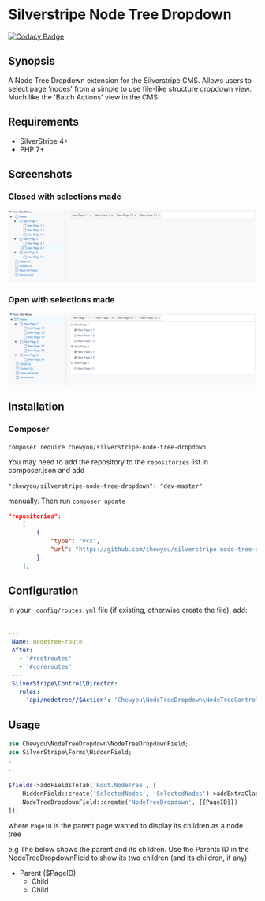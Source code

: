 # Silverstripe Node Tree Dropdown

[![Codacy Badge](https://api.codacy.com/project/badge/Grade/2a0182f5bc454acb80afc65cd6ee0537)](https://app.codacy.com/app/benspickett/silverstripe-node-tree-dropdown?utm_source=github.com&utm_medium=referral&utm_content=chewyou/silverstripe-node-tree-dropdown&utm_campaign=Badge_Grade_Dashboard)

## Synopsis

A Node Tree Dropdown extension for the Silverstripe CMS.
Allows users to select page 'nodes' from a simple to use file-like
structure dropdown view.
Much like the 'Batch Actions' view in the CMS.

## Requirements

- SilverStripe 4+
- PHP 7+

## Screenshots

### Closed with selections made

![Closed with selections made](https://github.com/chewyou/silverstripe-node-tree-dropdown/blob/master/images/screenshots/closed-with-selections.PNG)

### Open with selections made

![Open with selections made](https://github.com/chewyou/silverstripe-node-tree-dropdown/blob/master/images/screenshots/open-with-selections.PNG)

## Installation

### Composer

`composer require chewyou/silverstripe-node-tree-dropdown`

You may need to add the repository to the `repositories` list in composer.json
and add

`"chewyou/silverstripe-node-tree-dropdown": "dev-master"`

manually. Then run `composer update`

```json
"repositories":
    [
        {
            "type": "vcs",
            "url": "https://github.com/chewyou/silverstripe-node-tree-dropdown.git"
        }
    ],
```

## Configuration

In your `_config/routes.yml` file (if existing, otherwise create the file), add:

```yaml

---
 Name: nodetree-route
 After:
   - '#rootroutes'
   - '#coreroutes'
 ---
 SilverStripe\Control\Director:
   rules:
     'api/nodetree//$Action': 'Chewyou\NodeTreeDropdown\NodeTreeController'
```

## Usage

```php
use Chewyou\NodeTreeDropdown\NodeTreeDropdownField;
use SilverStripe\Forms\HiddenField;
.
.
.
$fields->addFieldsToTab('Root.NodeTree', [
    HiddenField::create('SelectedNodes', 'SelectedNodes')->addExtraClass('selected-nodes'),
    NodeTreeDropdownField::create('NodeTreeDropdown', {{PageID}})
]);
```

where `PageID` is the parent page wanted to display its children as a node tree

e.g The below shows the parent and its children. Use the Parents ID in the
NodeTreeDropdownField to show its two children (and its children, if any)

- Parent (\$PageID)
  - Child
  - Child
